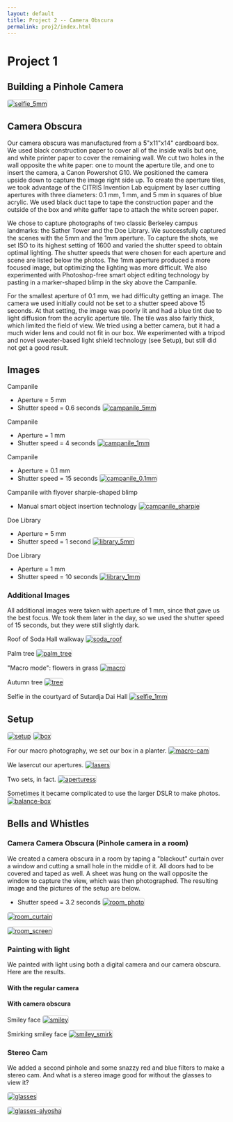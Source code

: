 ```yaml
---
layout: default
title: Project 2 -- Camera Obscura
permalink: proj2/index.html
---
```


<style type="text/css">
img {
    max-width: 150px;
    border: 1px solid #CCC;
    border-radius: 4px;
}
</style> 

# Project 1

## Building a Pinhole Camera

[![selfie_5mm](selfie_5mm.jpg)](selfie_5mm.jpg)

## Camera Obscura
Our camera obscura was manufactured from a 5"x11"x14" cardboard box. We used black construction paper to cover all of the inside walls but one, and white printer paper to cover the remaining wall. We cut two holes in the wall opposite the white paper: one to mount the aperture tile, and one to insert the camera, a Canon Powershot G10. We positioned the camera upside down to capture the image right side up. To create the aperture tiles, we took advantage of the CITRIS Invention Lab equipment by laser cutting apertures with three diameters: 0.1 mm, 1 mm, and 5 mm in squares of blue acrylic. We used black duct tape to tape the construction paper and the outside of the box and white gaffer tape to attach the white screen paper.

We chose to capture photographs of two classic Berkeley campus landmarks: the Sather Tower and the Doe Library. We successfully captured the scenes with the 5mm and the 1mm aperture. To capture the shots, we set ISO to its highest setting of 1600 and varied the shutter speed to obtain optimal lighting. The shutter speeds that were chosen for each aperture and scene are listed below the photos. The 1mm aperture produced a more focused image, but optimizing the lighting was more difficult. We also experimented with Photoshop-free smart object editing technology by pasting in a marker-shaped blimp in the sky above the Campanile.

For the smallest aperture of 0.1 mm, we had difficulty getting an image. The camera we used initially could not be set to a shutter speed above 15 seconds. At that setting, the image was poorly lit and had a blue tint due to light diffusion from the acrylic aperture tile. The tile was also fairly thick, which limited the field of view. We tried using a better camera, but it had a much wider lens and could not fit in our box. We experimented with a tripod and novel sweater-based light shield technology (see Setup), but still did not get a good result.


## Images

Campanile
* Aperture = 5 mm
* Shutter speed = 0.6 seconds
[![campanile_5mm](campanile_5mm.jpg)](campanile_5mm.jpg)

Campanile
* Aperture = 1 mm
* Shutter speed = 4 seconds
[![campanile_1mm](campanile_1mm.jpg)](campanile_1mm.jpg)

Campanile
* Aperture = 0.1 mm
* Shutter speed = 15 seconds
[![campanile_0.1mm](campanile_0.1mm.jpg)](campanile_0.1mm.jpg)

Campanile with flyover sharpie-shaped blimp
* Manual smart object insertion technology
[![campanile_sharpie](campanile_sharpie.jpg)](campanile_sharpie.jpg)

Doe Library
* Aperture = 5 mm
* Shutter speed = 1 second
[![library_5mm](library_5mm.jpg)](library_5mm.jpg)

Doe Library
* Aperture = 1 mm
* Shutter speed = 10 seconds
[![library_1mm](library_1mm.jpg)](library_1mm.jpg)

### Additional Images
All additional images were taken with aperture of 1 mm, since that gave us the best focus. We took them later in the day, so we used the shutter speed of 15 seconds, but they were still slightly dark.

Roof of Soda Hall walkway
[![soda_roof](soda_roof.jpg)](soda_roof.jpg)

Palm tree
[![palm_tree](palm_tree.jpg)](palm_tree.jpg)

"Macro mode": flowers in grass
[![macro](macro.jpg)](macro.jpg)

Autumn tree
[![tree](tree.jpg)](tree.jpg)

Selfie in the courtyard of Sutardja Dai Hall
[![selfie_1mm](selfie_1mm.jpg)](selfie_1mm.jpg)

## Setup

[![setup](setup.jpg)](setup.jpg)
[![box](box.jpg)](box.jpg)

For our macro photography, we set our box in a planter.
[![macro-cam](macro-cam.jpg)](macro-cam.jpg)

We lasercut our apertures.
[![lasers](lasers.jpg)](lasers.jpg)

Two sets, in fact.
[![aperturess](apertures.jpg)](apertures.jpg)

Sometimes it became complicated to use the larger DSLR to make photos.
[![balance-box](balance-box.jpg)](balance-box.jpg)

## Bells and Whistles

### Camera Camera Obscura (Pinhole camera in a room)

We created a camera obscura in a room by taping a "blackout" curtain over a window and cutting a small hole in the middle of it. All doors had to be covered and taped as well. A sheet was hung on the wall opposite the window to capture the view, which was then photographed. The resulting image and the pictures of the setup are below.

* Shutter speed = 3.2 seconds
[![room_photo](room_photo.jpg)](room_photo.jpg)

[![room_curtain](room_curtain.jpg)](room_curtain.jpg)

[![room_screen](room_screen.jpg)](room_screen.jpg)

### Painting with light
We painted with light using both a digital camera and our camera obscura. Here are the results.

#### With the regular camera


#### With camera obscura

Smiley face
[![smiley](smiley.jpg)](smiley.jpg)

Smirking smiley face
[![smiley_smirk](smiley_smirk.jpg)](smiley_smirk.jpg)

### Stereo Cam

We added a second pinhole and some snazzy red and blue filters to make a stereo cam.  And what is a stereo image good for without the glasses to view it?

[![glasses](glasses.jpg)](glasses.jpg)

[![glasses-alyosha](glasses-alyosha.jpg)](glasses-alyosha.jpg)
